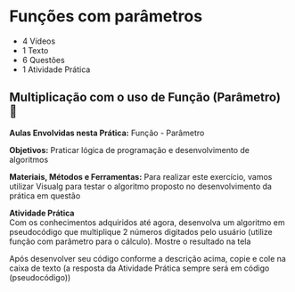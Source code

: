 # Funções com parâmetros
- 4 Vídeos
- 1 Texto
- 6 Questões
- 1 Atividade Prática

## Multiplicação com o uso de Função (Parâmetro) 📝
**Aulas Envolvidas nesta Prática:** Função - Parâmetro

**Objetivos:** Praticar lógica de programação e desenvolvimento de algoritmos

**Materiais, Métodos e Ferramentas:** Para realizar este exercício, vamos utilizar Visualg para testar o algoritmo proposto no desenvolvimento da prática em questão

**Atividade Prática**<br>
Com os conhecimentos adquiridos até agora, desenvolva um algoritmo em pseudocódigo que multiplique 2 números digitados pelo usuário (utilize função com parâmetro para o cálculo). Mostre o resultado na tela

Após desenvolver seu código conforme a descrição acima, copie e cole na caixa de texto (a resposta da Atividade Prática sempre será em código (pseudocódigo))